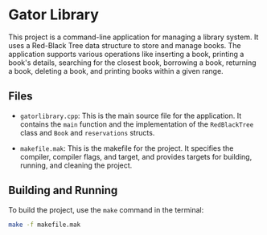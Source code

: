 # Gator Library

This project is a command-line application for managing a library system. It uses a Red-Black Tree data structure to store and manage books.
The application supports various operations like inserting a book, printing a book's details, searching for the closest book, borrowing a book,
returning a book, deleting a book, and printing books within a given range.

## Files

- `gatorlibrary.cpp`: This is the main source file for the application. It contains the `main` function and the implementation of the `RedBlackTree` class and `Book` and `reservations` structs.

- `makefile.mak`: This is the makefile for the project. It specifies the compiler, compiler flags, and target, and provides targets for building, running, and cleaning the project.

## Building and Running

To build the project, use the `make` command in the terminal:

```sh
make -f makefile.mak
